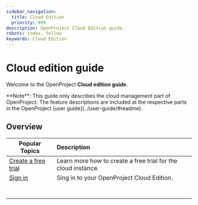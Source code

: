 ```yaml
---
sidebar_navigation:
  title: Cloud Edition
  priority: 999
description: OpenProject Cloud Edition guide.
robots: index, follow
keywords: Cloud Edition
---
```

# Cloud edition guide

Welcome to the OpenProject **Cloud edition guide**.

<div class="alert alert-info" role="alert">
**Note**: This guide only describes the cloud management part of OpenProject. The feature descriptions are included at the respective parts in the OpenProject [user guide](../user-guide/#readme).
</div>

## Overview

| Popular Topics                                     | Description                                                  |
| -------------------------------------------------- | :----------------------------------------------------------- |
| [Create a free trial](./create-trial-installation) | Learn more how to create a free trial for the cloud instance. |
| [Sign in](./sign-in/)                              | Sing in to your OpenProject Cloud Edition.                   |
|                                                    |                                                              |
|                                                    |                                                              |
|                                                    |                                                              |
|                                                    |                                                              |
|                                                    |                                                              |
|                                                    |                                                              |
|                                                    |                                                              |


